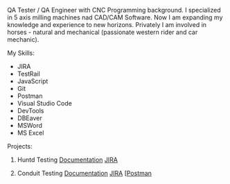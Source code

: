 QA Tester / QA Engineer with CNC Programming background. I specialized in 5 axis milling machines nad CAD/CAM Software. Now I am expanding my knowledge and experience to new horizons. Privately I am involved in horses - natural and mechanical (passionate western rider and car mechanic).

My Skills: 
- JIRA
- TestRail
- JavaScript
- Git
- Postman
- Visual Studio Code
- DevTools
- DBEaver
- MSWord
- MS Excel

Projects:
  1. Huntd Testing
     [Documentation](https://github.com/DagmaraProkop/Huntd-tech.git)
     [JIRA](https://qapart24dagmaraprokop.atlassian.net/jira/software/projects/HT/boards/5/backlog?atlOrigin=eyJpIjoiMWNiMzRhNzY2N2MyNGU0Yjg1YTVmYTljZjUyMGU1MjAiLCJwIjoiaiJ9)

  2. Conduit Testing
     [Documentation](https://github.com/DagmaraProkop/DagmaraProkop/blob/main/Conduit%20Home%20page%20decomposition%20task%20%5BDagmara%20Prokop%5D.docx)
     [JIRA](https://qapart24dagmaraprokop.atlassian.net/jira/software/projects/CON/boards/1/backlog?atlOrigin=eyJpIjoiYjEzMWY1MzliYTUyNGQ4Zjk1OTk1NDJiNjc1NGIzZGQiLCJwIjoiaiJ9)
     [[Postman](https://www.postman.com/dagmara-prokop/workspace/postman-practice-dagmara-prokop/collection/39745739-3da8917b-71f4-40d6-8865-e612870e18ba?action=share&creator=39745739)
